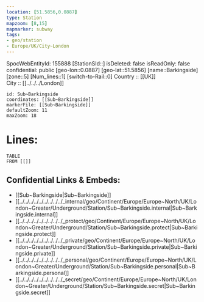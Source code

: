 ```yaml
---
location: [51.5856,0.0887] 
type: Station 
mapzoom: [8,15] 
mapmarker: subway 
tags:
- geo/station
- Europe/UK/City~London
---
```

SpocWebEntityId: 155888
[StationSId::] 
isDeleted: false
isReadOnly: false
confidential: public
[geo-lon::0.0887] 
[geo-lat::51.5856] 
[name::Barkingside] 
[zone::5] 
[Num_lines::1] 
[switch-to-Rail::0] 
Country :: [[UK]]  
City :: [[../../../London]]  


```leaflet
id: Sub~Barkingside
coordinates: [[Sub~Barkingside]] 
markerFile: [[Sub~Barkingside]] 
defaultZoom: 11 
maxZoom: 18
```


# Lines: 
```dataview
TABLE 
FROM [[]] 
```

## Confidential Links & Embeds: 
- [[Sub~Barkingside|Sub~Barkingside]] 
- [[../../../../../../../../../_internal/geo/Continent/Europe/Europe~North/UK/London~Greater/Underground/Station/Sub~Barkingside.internal|Sub~Barkingside.internal]] 
- [[../../../../../../../../../_protect/geo/Continent/Europe/Europe~North/UK/London~Greater/Underground/Station/Sub~Barkingside.protect|Sub~Barkingside.protect]] 
- [[../../../../../../../../../_private/geo/Continent/Europe/Europe~North/UK/London~Greater/Underground/Station/Sub~Barkingside.private|Sub~Barkingside.private]] 
- [[../../../../../../../../../_personal/geo/Continent/Europe/Europe~North/UK/London~Greater/Underground/Station/Sub~Barkingside.personal|Sub~Barkingside.personal]] 
- [[../../../../../../../../../_secret/geo/Continent/Europe/Europe~North/UK/London~Greater/Underground/Station/Sub~Barkingside.secret|Sub~Barkingside.secret]] 
